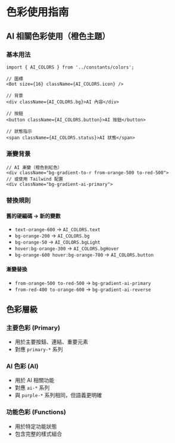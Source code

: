 # 色彩使用指南

## AI 相關色彩使用（橙色主題）

### 基本用法
```tsx
import { AI_COLORS } from '../constants/colors';

// 圖標
<Bot size={16} className={AI_COLORS.icon} />

// 背景
<div className={AI_COLORS.bg}>AI 內容</div>

// 按鈕
<button className={AI_COLORS.button}>AI 按鈕</button>

// 狀態指示
<span className={AI_COLORS.status}>AI 狀態</span>
```

### 漸變背景
```tsx
// AI 漸變（橙色到紅色）
<div className="bg-gradient-to-r from-orange-500 to-red-500">
// 或使用 Tailwind 配置
<div className="bg-gradient-ai-primary">
```

### 替換規則

#### 舊的硬編碼 → 新的變數
- `text-orange-600` → `AI_COLORS.text`
- `bg-orange-200` → `AI_COLORS.bg`
- `bg-orange-50` → `AI_COLORS.bgLight`
- `hover:bg-orange-300` → `AI_COLORS.bgHover`
- `bg-orange-600 hover:bg-orange-700` → `AI_COLORS.button`

#### 漸變替換
- `from-orange-500 to-red-500` → `bg-gradient-ai-primary`
- `from-red-400 to-orange-600` → `bg-gradient-ai-reverse`

## 色彩層級

### 主要色彩 (Primary)
- 用於主要按鈕、連結、重要元素
- 對應 `primary-*` 系列

### AI 色彩 (AI)
- 用於 AI 相關功能
- 對應 `ai-*` 系列
- 與 `purple-*` 系列相同，但語義更明確

### 功能色彩 (Functions)
- 用於特定功能狀態
- 包含完整的樣式組合

